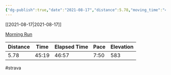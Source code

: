 ```yaml
---
{"dg-publish":true,"date":"2021-08-17","distance":5.78,"moving_time":"45:19","elapsed_time":"46:57","pace":"7:50","total_elevation_gain":583,"url":"https://www.strava.com/activities/5808593744","permalink":"/01-personal/strava/2021-08-17-morning-run/","dgPassFrontmatter":true}
---
```



[[2021-08-17\|2021-08-17]]

[Morning Run](https://www.strava.com/activities/5808593744)

| Distance | Time  | Elapsed Time | Pace | Elevation |
| -------- | ----- | ------------ | ---- | --------- |
| 5.78     | 45:19 | 46:57        | 7:50 | 583       |




#strava
